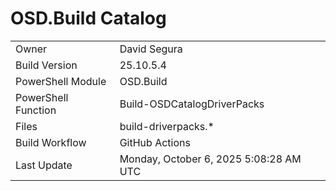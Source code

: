 ﻿# OSD.Build Catalog

| | |
|-|-|
| Owner | David Segura |
| Build Version | 25.10.5.4 |
| PowerShell Module | OSD.Build |
| PowerShell Function | Build-OSDCatalogDriverPacks |
| Files | build-driverpacks.* |
| Build Workflow | GitHub Actions |
| Last Update | Monday, October 6, 2025 5:08:28 AM UTC |
